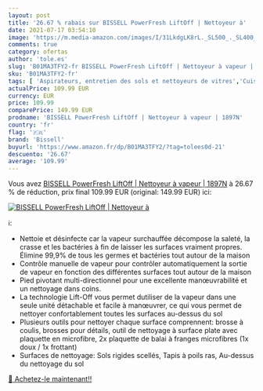 ```yaml
---
layout: post
title: '26.67 % rabais sur BISSELL PowerFresh LiftOff | Nettoyeur à'
date: 2021-07-17 03:54:10
image: 'https://m.media-amazon.com/images/I/31LkdgLK8rL._SL500_._SL400_.jpg'
comments: true
category: ofertas
author: 'tole.es'
slug: 'B01MA3TFY2-fr BISSELL PowerFresh LiftOff | Nettoyeur à vapeur | 1897N'
sku: 'B01MA3TFY2-fr'
tags: [ 'Aspirateurs, entretien des sols et nettoyeurs de vitres','Cuisine et Maison','Nettoyeurs Vapeur et Polisseuses sol','Nettoyeurs vapeur électriques','bissell', ]
actualPrice: 109.99 EUR
currency: EUR
price: 109.99
comparePrice: 149.99 EUR
prodname: 'BISSELL PowerFresh LiftOff | Nettoyeur à vapeur | 1897N'
country: 'fr'
flag: '🇫🇷'
brand: 'Bissell'
buyurl: 'https://www.amazon.fr/dp/B01MA3TFY2/?tag=tolees0d-21'
descuento: '26.67'
average: '109.99'
---
```


Vous avez [BISSELL PowerFresh LiftOff | Nettoyeur à vapeur | 1897N](https://www.amazon.fr/dp/B01MA3TFY2/?tag=tolees0d-21)  à  26.67 % de réduction, prix final  109.99 EUR (original: 149.99 EUR) ici:

[![BISSELL PowerFresh LiftOff | Nettoyeur à](https://m.media-amazon.com/images/I/31LkdgLK8rL._SL500_._SL400_.jpg)](https://www.amazon.fr/dp/B01MA3TFY2/?tag=tolees0d-21)

ℹ️:

- Nettoie et désinfecte car la vapeur surchauffée décompose la saleté, la crasse et les bactéries à fin de laisser les surfaces vraiment propres. Élimine 99,9% de tous les germes et bactéries tout autour de la maison
- Contrôle manuelle de vapeur pour contrôler automatiquement la sortie de vapeur en fonction des différentes surfaces tout autour de la maison
- Pied pivotant multi-directionnel pour une excellente manœuvrabilité et un nettoyage dans coins.
- La technologie Lift-Off vous permet dutiliser de la vapeur dans une seule unité détachable et facile à manœuvrer, ce qui vous permet de nettoyer confortablement toutes les surfaces au-dessus du sol
- Plusieurs outils pour nettoyer chaque surface comprennent: brosse à coulis, brosses pour détails, outil de nettoyage à surface plate avec plaquette en microfibre, 2x plaquette de balai à franges microfibres (1x doux / 1x frottant)
- Surfaces de nettoyage: Sols rigides scellés, Tapis à poils ras, Au-dessus du nettoyage du sol

[🛒 Achetez-le maintenant!!](https://www.amazon.fr/dp/B01MA3TFY2/?tag=tolees0d-21)
